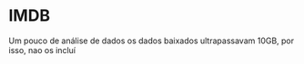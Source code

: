 # IMDB


Um pouco de análise de dados
os dados baixados ultrapassavam 10GB, por isso, nao os incluí
